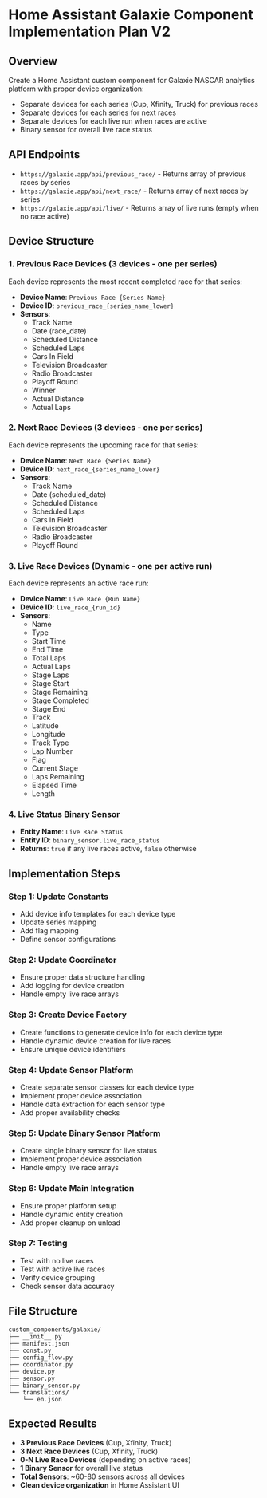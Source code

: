 # Home Assistant Galaxie Component Implementation Plan V2

## Overview
Create a Home Assistant custom component for Galaxie NASCAR analytics platform with proper device organization:
- Separate devices for each series (Cup, Xfinity, Truck) for previous races
- Separate devices for each series for next races  
- Separate devices for each live run when races are active
- Binary sensor for overall live race status

## API Endpoints
- `https://galaxie.app/api/previous_race/` - Returns array of previous races by series
- `https://galaxie.app/api/next_race/` - Returns array of next races by series
- `https://galaxie.app/api/live/` - Returns array of live runs (empty when no race active)

## Device Structure

### 1. Previous Race Devices (3 devices - one per series)
Each device represents the most recent completed race for that series:
- **Device Name**: `Previous Race {Series Name}`
- **Device ID**: `previous_race_{series_name_lower}`
- **Sensors**:
  - Track Name
  - Date (race_date)
  - Scheduled Distance
  - Scheduled Laps
  - Cars In Field
  - Television Broadcaster
  - Radio Broadcaster
  - Playoff Round
  - Winner
  - Actual Distance
  - Actual Laps

### 2. Next Race Devices (3 devices - one per series)
Each device represents the upcoming race for that series:
- **Device Name**: `Next Race {Series Name}`
- **Device ID**: `next_race_{series_name_lower}`
- **Sensors**:
  - Track Name
  - Date (scheduled_date)
  - Scheduled Distance
  - Scheduled Laps
  - Cars In Field
  - Television Broadcaster
  - Radio Broadcaster
  - Playoff Round

### 3. Live Race Devices (Dynamic - one per active run)
Each device represents an active race run:
- **Device Name**: `Live Race {Run Name}`
- **Device ID**: `live_race_{run_id}`
- **Sensors**:
  - Name
  - Type
  - Start Time
  - End Time
  - Total Laps
  - Actual Laps
  - Stage Laps
  - Stage Start
  - Stage Remaining
  - Stage Completed
  - Stage End
  - Track
  - Latitude
  - Longitude
  - Track Type
  - Lap Number
  - Flag
  - Current Stage
  - Laps Remaining
  - Elapsed Time
  - Length

### 4. Live Status Binary Sensor
- **Entity Name**: `Live Race Status`
- **Entity ID**: `binary_sensor.live_race_status`
- **Returns**: `true` if any live races active, `false` otherwise

## Implementation Steps

### Step 1: Update Constants
- Add device info templates for each device type
- Update series mapping
- Add flag mapping
- Define sensor configurations

### Step 2: Update Coordinator
- Ensure proper data structure handling
- Add logging for device creation
- Handle empty live race arrays

### Step 3: Create Device Factory
- Create functions to generate device info for each device type
- Handle dynamic device creation for live races
- Ensure unique device identifiers

### Step 4: Update Sensor Platform
- Create separate sensor classes for each device type
- Implement proper device association
- Handle data extraction for each sensor type
- Add proper availability checks

### Step 5: Update Binary Sensor Platform
- Create single binary sensor for live status
- Implement proper device association
- Handle empty live race arrays

### Step 6: Update Main Integration
- Ensure proper platform setup
- Handle dynamic entity creation
- Add proper cleanup on unload

### Step 7: Testing
- Test with no live races
- Test with active live races
- Verify device grouping
- Check sensor data accuracy

## File Structure
```
custom_components/galaxie/
├── __init__.py
├── manifest.json
├── const.py
├── config_flow.py
├── coordinator.py
├── device.py
├── sensor.py
├── binary_sensor.py
└── translations/
    └── en.json
```

## Expected Results
- **3 Previous Race Devices** (Cup, Xfinity, Truck)
- **3 Next Race Devices** (Cup, Xfinity, Truck)
- **0-N Live Race Devices** (depending on active races)
- **1 Binary Sensor** for overall live status
- **Total Sensors**: ~60-80 sensors across all devices
- **Clean device organization** in Home Assistant UI 